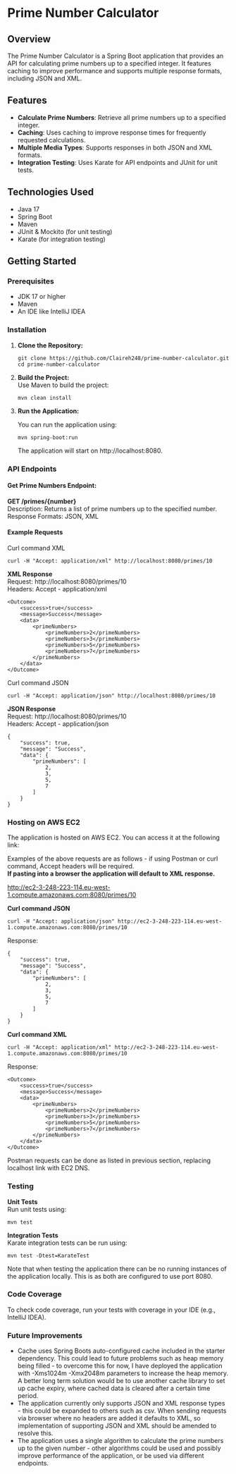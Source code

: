 # Prime Number Calculator

## Overview

The Prime Number Calculator is a Spring Boot application that provides an API for calculating prime numbers up to a specified integer. It features caching to improve performance and supports multiple response formats, including JSON and XML.

## Features

- **Calculate Prime Numbers**: Retrieve all prime numbers up to a specified integer.
- **Caching**: Uses caching to improve response times for frequently requested calculations.
- **Multiple Media Types**: Supports responses in both JSON and XML formats.
- **Integration Testing**: Uses Karate for API endpoints and JUnit for unit tests.

## Technologies Used

- Java 17
- Spring Boot
- Maven
- JUnit & Mockito (for unit testing)
- Karate (for integration testing)

## Getting Started

### Prerequisites

- JDK 17 or higher
- Maven
- An IDE like IntelliJ IDEA

### Installation

1. **Clone the Repository:**

   ``` 
   git clone https://github.com/Claireh248/prime-number-calculator.git
   cd prime-number-calculator 
   ```

2. **Build the Project:** <br>
   Use Maven to build the project:

   ``` 
   mvn clean install
   ```

2. **Run the Application:**

   You can run the application using:

   ```
   mvn spring-boot:run
   ```

   The application will start on http://localhost:8080.

### API Endpoints

#### Get Prime Numbers Endpoint: 
   **GET /primes/{number}**  <br>
   Description: Returns a list of prime numbers up to the specified number. <br>
   Response Formats: JSON, XML

#### Example Requests

Curl command XML
```
curl -H "Accept: application/xml" http://localhost:8080/primes/10
```
**XML Response** <br>
Request: http://localhost:8080/primes/10 <br>
Headers: Accept - application/xml
```
<Outcome>
    <success>true</success>
    <message>Success</message>
    <data>
        <primeNumbers>
            <primeNumbers>2</primeNumbers>
            <primeNumbers>3</primeNumbers>
            <primeNumbers>5</primeNumbers>
            <primeNumbers>7</primeNumbers>
        </primeNumbers>
    </data>
</Outcome>
```

Curl command JSON
```
curl -H "Accept: application/json" http://localhost:8080/primes/10
```

**JSON Response** <br>
Request: http://localhost:8080/primes/10 <br>
Headers: Accept - application/json
```
{
    "success": true,
    "message": "Success",
    "data": {
        "primeNumbers": [
            2,
            3,
            5,
            7
        ]
    }
}
```

### Hosting on AWS EC2

The application is hosted on AWS EC2. You can access it at the following link:


Examples of the above requests are as follows - if using Postman or curl command, Accept headers will be required. <br>
**If pasting into a browser the application will default to XML response.** <br>

http://ec2-3-248-223-114.eu-west-1.compute.amazonaws.com:8080/primes/10

**Curl command JSON**
```
curl -H "Accept: application/json" http://ec2-3-248-223-114.eu-west-1.compute.amazonaws.com:8080/primes/10
```
Response:

```
{
    "success": true,
    "message": "Success",
    "data": {
        "primeNumbers": [
            2,
            3,
            5,
            7
        ]
    }
}
```

**Curl command XML**
```
curl -H "Accept: application/xml" http://ec2-3-248-223-114.eu-west-1.compute.amazonaws.com:8080/primes/10
```

Response: 
```
<Outcome>
    <success>true</success>
    <message>Success</message>
    <data>
        <primeNumbers>
            <primeNumbers>2</primeNumbers>
            <primeNumbers>3</primeNumbers>
            <primeNumbers>5</primeNumbers>
            <primeNumbers>7</primeNumbers>
        </primeNumbers>
    </data>
</Outcome>
```

Postman requests can be done as listed in previous section, replacing localhost link with EC2 DNS. 

### Testing

**Unit Tests** <br>
Run unit tests using:
```
mvn test
```
**Integration Tests** <br>
Karate integration tests can be run using:

```
mvn test -Dtest=KarateTest
```

Note that when testing the application there can be no running instances of the application locally. This is as both are configured to use port 8080.

### Code Coverage

To check code coverage, run your tests with coverage in your IDE (e.g., IntelliJ IDEA). 

### Future Improvements

- Cache uses Spring Boots auto-configured cache included in the starter dependency. This could lead to future problems such as heap memory being filled - to overcome this for now, I have deployed the application with -Xms1024m -Xmx2048m parameters to increase the heap memory. A better long term solution would be to use another cache library to set up cache expiry, where cached data is cleared after a certain time period.
- The application currently only supports JSON and XML response types - this could be expanded to others such as csv. When sending requests via browser where no headers are added it defaults to XML, so implementation of supporting JSON and XML should be amended to resolve this.
- The application uses a single algorithm to calculate the prime numbers up to the given number - other algorithms could be used and possibly improve performance of the application, or be used via different endpoints.
